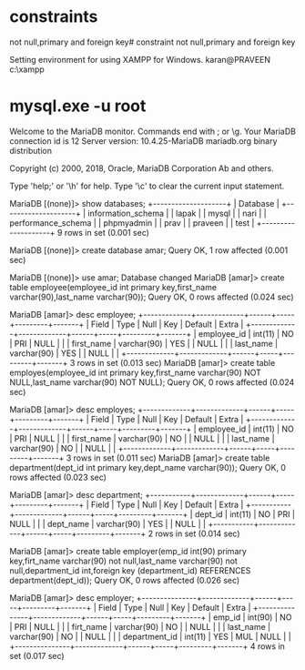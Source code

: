 # constraints
not null,primary and foreign key# constraint
not null,primary and foreign key

Setting environment for using XAMPP for Windows.
karan@PRAVEEN c:\xampp
# mysql.exe -u root
Welcome to the MariaDB monitor.  Commands end with ; or \g.
Your MariaDB connection id is 12
Server version: 10.4.25-MariaDB mariadb.org binary distribution

Copyright (c) 2000, 2018, Oracle, MariaDB Corporation Ab and others.

Type 'help;' or '\h' for help. Type '\c' to clear the current input statement.

MariaDB [(none)]> show databases;
+--------------------+
| Database           |
+--------------------+
| information_schema |
| lapak              |
| mysql              |
| nari               |
| performance_schema |
| phpmyadmin         |
| prav               |
| praveen            |
| test               |
+--------------------+
9 rows in set (0.001 sec)

MariaDB [(none)]> create database amar;
Query OK, 1 row affected (0.001 sec)

MariaDB [(none)]> use amar;
Database changed
MariaDB [amar]> create table employee(employee_id int primary key,first_name varchar(90),last_name varchar(90));
Query OK, 0 rows affected (0.024 sec)

MariaDB [amar]> desc employee;
+-------------+-------------+------+-----+---------+-------+
| Field       | Type        | Null | Key | Default | Extra |
+-------------+-------------+------+-----+---------+-------+
| employee_id | int(11)     | NO   | PRI | NULL    |       |
| first_name  | varchar(90) | YES  |     | NULL    |       |
| last_name   | varchar(90) | YES  |     | NULL    |       |
+-------------+-------------+------+-----+---------+-------+
3 rows in set (0.013 sec)
MariaDB [amar]> create table employes(employee_id int primary key,first_name varchar(90) NOT NULL,last_name varchar(90) NOT NULL);
Query OK, 0 rows affected (0.024 sec)

MariaDB [amar]> desc employes;
+-------------+-------------+------+-----+---------+-------+
| Field       | Type        | Null | Key | Default | Extra |
+-------------+-------------+------+-----+---------+-------+
| employee_id | int(11)     | NO   | PRI | NULL    |       |
| first_name  | varchar(90) | NO   |     | NULL    |       |
| last_name   | varchar(90) | NO   |     | NULL    |       |
+-------------+-------------+------+-----+---------+-------+
3 rows in set (0.011 sec)
MariaDB [amar]> create table department(dept_id int primary key,dept_name varchar(90));
Query OK, 0 rows affected (0.023 sec)

MariaDB [amar]> desc department;
+-----------+-------------+------+-----+---------+-------+
| Field     | Type        | Null | Key | Default | Extra |
+-----------+-------------+------+-----+---------+-------+
| dept_id   | int(11)     | NO   | PRI | NULL    |       |
| dept_name | varchar(90) | YES  |     | NULL    |       |
+-----------+-------------+------+-----+---------+-------+
2 rows in set (0.014 sec)

MariaDB [amar]> create table employer(emp_id int(90) primary key,firt_name varchar(90) not null,last_name varchar(90) not null,department_id int,foreign key (department_id) REFERENCES department(dept_id));
Query OK, 0 rows affected (0.026 sec)

MariaDB [amar]> desc employer;
+---------------+-------------+------+-----+---------+-------+
| Field         | Type        | Null | Key | Default | Extra |
+---------------+-------------+------+-----+---------+-------+
| emp_id        | int(90)     | NO   | PRI | NULL    |       |
| firt_name     | varchar(90) | NO   |     | NULL    |       |
| last_name     | varchar(90) | NO   |     | NULL    |       |
| department_id | int(11)     | YES  | MUL | NULL    |       |
+---------------+-------------+------+-----+---------+-------+
4 rows in set (0.017 sec)


